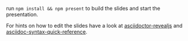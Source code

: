 run `npm install && npm present` to build the slides and start the presentation.

For hints on how to edit the slides have a look at [asciidoctor-revealjs][adoc-reveal] and [asciidoc-syntax-quick-reference][quick].

[adoc-reveal]: https://asciidoctor.org/docs/asciidoctor-revealjs
[quick]: https://asciidoctor.org/docs/asciidoc-syntax-quick-reference/
